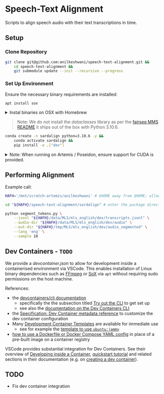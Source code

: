 # Speech-Text Alignment

Scripts to align speech audio with their text transcriptions in time. 

## Setup

### Clone Repository

```bash
git clone git@github.com:anilkeshwani/speech-text-alignment.git && 
    cd speech-text-alignment &&
    git submodule update --init --recursive --progress
```

### Set Up Environment

Ensure the necessary binary requirements are installed:

```bash
apt install sox
```

<details>
  <summary>Instal binaries on OSX with Homebrew</summary>
  
  ```bash
  brew install ffmpeg sox
  ```

</details>

> Note: We do not install the _dataclasses_ library as per the [fairseq MMS README](https://github.com/facebookresearch/fairseq/blob/bedb259bf34a9fc22073c13a1cee23192fa70ef3/examples/mms/data_prep/README.md) it ships out of the box with Python 3.10.6.

```bash
conda create -n sardalign python=3.10.6 -y &&
    conda activate sardalign &&
    pip install -e .["dev"]
```

<details>
  <summary>Note: When running on Artemis / Poseidon, ensure support for CUDA is provided.</summary>
  
  At the time of writing, NVIDIA / CUDA drivers were:
  - NVIDIA-SMI: 525.89.02
  - Driver Version: 525.89.02
  - CUDA Version: 12.0
  
</details>

## Performing Alignment

Example call:

```bash
HAFH='/mnt/scratch-artemis/anilkeshwani' # $HOME away from $HOME; allows flexible relative paths

cd "${HAFH}/speech-text-alignment/sardalign" # enter the package directory

python segment_tokens.py \
    --jsonl "${HAFH}/data/MLS/mls_english/dev/transcripts.jsonl" \
    --audio-dir "${HAFH}/data/MLS/mls_english/dev/audio" \
    --out-dir "${HAFH}/tmp/MLS/mls_english/dev/audio_segmented" \
    --lang 'eng' \
    --sample 10
```

## Dev Containers - `TODO`

We provide a _devcontainer.json_ to allow for development inside a containerised environment via VSCode. This enables installation of Linux binary dependencies such as [FFmpeg](https://ffmpeg.org/) or [SoX](https://en.wikipedia.org/wiki/SoX) via `apt` without requiring sudo permissions on the host machine. 

References:
- the [devcontainers/cli documentation](https://github.com/devcontainers/cli/blob/c1c8b08263c6dca7cd79c97a2d0bc581fcef4f6c/README.md#try-out-the-cli)
  - specifically the the subsection titled [Try out the CLI](https://github.com/devcontainers/cli/tree/main?tab=readme-ov-file#try-out-the-cli) to get set up
  - see also the [documentation on the Dev Containers CLI](https://containers.dev/implementors/reference/)
- the [Specification: Dev Container metadata reference](https://containers.dev/implementors/json_reference/) to customize the dev container configuration
- Many [Development Container Templates](https://containers.dev/templates) are available for immediate use
  - see for example the [template to use `ubuntu:jammy`](https://github.com/devcontainers/templates/tree/main/src/ubuntu)
- [how to use a Dockerfile or Docker Compose YAML config](https://containers.dev/guide/dockerfile) in place of a pre-built image on a container registry

VSCode provides substantial integration for Dev Containers. See their overview of [Developing inside a Container](https://code.visualstudio.com/docs/devcontainers/containers), [quickstart tutorial](https://code.visualstudio.com/docs/devcontainers/tutorial) and related sections in their documentation (e.g. on [creating a dev container](https://code.visualstudio.com/docs/devcontainers/create-dev-container)). 

## TODO

- Fix dev container integration
